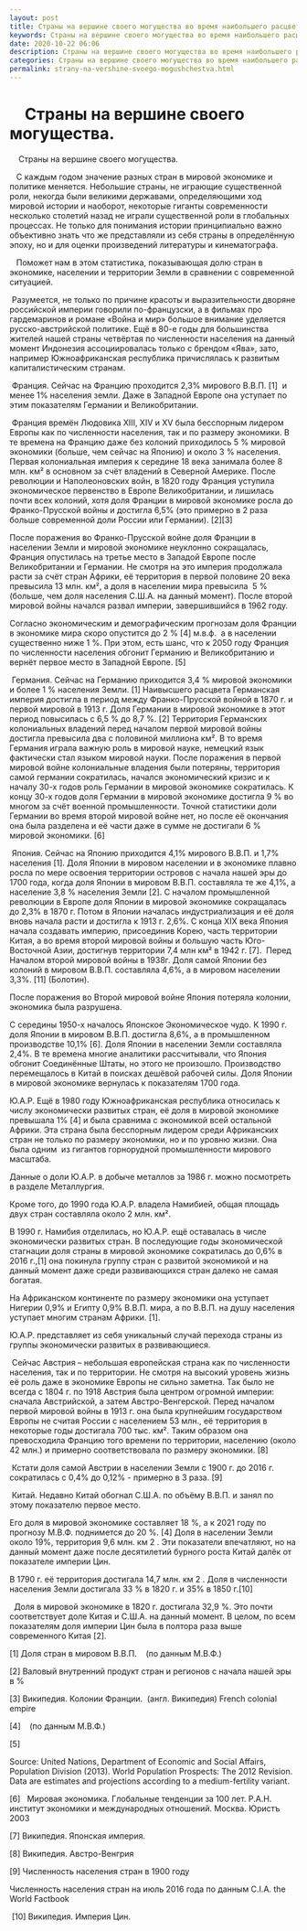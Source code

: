 ```yaml
---
layout: post
title: Страны на вершине своего могущества во время наибольшего расцвета 
keywords: Страны на вершине своего могущества во время наибольшего расцвета
date: 2020-10-22 06:06
description: Страны на вершине своего могущества во время наибольшего расцвета
categories: Страны на вершине своего могущества во время наибольшего расцвета
permalink: strany-na-vershine-svoego-mogushchestva.html
---
```


#     Страны на вершине своего могущества.  



    Страны на вершине своего могущества.  



   С каждым годом значение разных стран в мировой экономике и политике меняется. Небольшие страны, не играющие существенной роли, некогда были великими державами, определяющими ход мировой истории и наоборот, некоторые гиганты современности несколько столетий назад не играли существенной роли в глобальных процессах. Не только для понимания истории принципиально важно объективно знать что же представляли из себя страны в определённую эпоху, но и для оценки произведений литературы и кинематографа.


   Поможет нам в этом статистика, показывающая долю стран в экономике, населении и территории Земли в сравнении с современной ситуацией.


 Разумеется, не только по причине красоты и выразительности дворяне российской империи говорили по-французски, а в фильмах про гардемаринов и романе «Война и мир» большое внимание уделяется русско-австрийской политике. Ещё в 80-е годы для большинства жителей нашей страны четвёртая по численности населения на данный момент Индонезия ассоциировалась только с брендом «Ява», зато, например Южноафриканская республика причислялась к развитым капиталистическим странам.



 Франция. Сейчас на Францию проходится 2,3% мирового В.В.П. [1]  и менее 1% населения земли. Даже в Западной Европе она уступает по этим показателям Германии и Великобритании.


 Франция времён Людовика XIII, XIV и XV была бесспорным лидером Европы как по численности населения, так и по размеру экономики. В те времена на Францию даже без колоний приходилось 5 % мировой экономики (больше, чем сейчас на Японию) и около 3 % населения. Первая колониальная империя к середине 18 века занимала более 8 млн. км² в основном за счёт владений в Северной Америке. После революции и Наполеоновских войн, в 1820 году Франция уступила экономическое первенство в Европе Великобритании, и лишилась почти всех колоний, хотя доля Франции в мировой экономике росла до Франко-Прусской войны и достигла 6,5% (это примерно в 2 раза больше современной доли России или Германии). [2][3]


После поражения во Франко-Прусской войне доля Франции в населении Земли и мировой экономике неуклонно сокращалась, Франция опустилась на третье место в Западой Eвропе после Великобритании и Германии. Не смотря на это империя продолжала расти за счёт стран Африки, её территория в первой половине 20 века превысила 13 млн. км², а доля в населении мира превысила  5 %  (больше, чем доля населения С.Ш.А. на данный момент). После второй мировой войны начался развал империи, завершившийся в 1962 году.


Согласно экономическим и демографическим прогнозам доля Франции в экономике мира скоро опустится до 2 % [4] м.в.ф.  а в населении существенно ниже 1 %. При этом, есть шанс, что к 2050 году Франция по численности населения обгонит Германию и Великобританию и вернёт первое место в Западной Европе. [5]



 Германия. Сейчас на Германию приходится 3,4 % мировой экономики и более 1 % населения Земли. [1] Наивысшего расцвета Германская империя достигла в период между Франко-Прусской войной в 1870 г. и первой мировой в 1913 г. Доля Германии в мировой экономике в этот период повысилась с 6,5 % до 8,7 %. [2] Территория Германских колониальных владений перед началом первой мировой войны достигла превысила два с половиной миллиона км². В то время Германия играла важную роль в мировой науке, немецкий язык фактически стал языком мировой науки. После поражения в первой мировой войне колониальные владения были потеряны, территория самой германии сократилась, начался экономический кризис и к началу 30-х годов роль Германии в мировой экономике сократилась. К концу 30-х годов доля Германии в мировой экономике достигла 9 % во многом за счёт военной промышленности. Точной статистики доли Германии во время второй мировой войне нет, но после её окончания она была разделена и её части даже в сумме не достигали 6 % мировой экономики. [6] 



 Япония. Сейчас на Японию приходится 4,1% мирового В.В.П. и 1,7% населения [1]. Доля Японии в мировом населении и в экономике плавно росла по мере освоения территории островов с начала нашей эры до 1700 года, когда доля Японии в мировом В.В.П. составляла те же 4,1%, а население 3,8 % населения Земли [2]. С началом промышленной революции в Европе доля Японии в мировой экономике сокращалась до 2,3% в 1870 г. Потом в Японии началась индустриализация и её доля вновь начала расти и достигла к 1913 г. 2,6%. С конца XIX века Япония начала создавать империю, присоединив Корею, часть территории Китая, а во время второй мировой войны и большую часть Юго- Восточной Азии, достигнув территории 7,4 млн км² в 1942 г. [7].  Перед Началом второй мировой войны в 1938г. Доля самой Японии без колоний в мировом В.В.П. составляла 4,6%, а в мировом населении 3,3%. [11] (Болотин).


После поражения во Второй мировой войне Япония потеряла колонии, экономика была разрушена.


С середины 1950-х началось Японское Экономическое чудо. К 1990 г. доля Японии в мировом В.В.П. достигла 8,6%, а в промышленном производстве 10,1% [6]. Доля Японии в населении Земли составляла 2,4%. В те времена многие аналитики рассчитывали, что Япония обгонит Соединённые Штаты, но этого не произошло. Производство перемещалось в Китай в поисках дешёвой рабочей силы. Доля Японии в мировой экономике вернулась к показателям 1700 года.


Ю.А.Р. Ещё в 1980 году Южноафриканская республика относилась к числу экономически развитых стран, её доля в мировой экономике превышала 1% [4] и была сравнима с экономикой всей остальной Африки. Эта страна была бесспорным лидером среди Африканских стран не только по размеру экономики, но и по уровню жизни. Она была одним  из гигантов горнорудной промышленности мирового масштаба. 


Данные о доли Ю.А.Р. в добыче металлов за 1986 г. можно посмотреть в разделе Металлургия.


Кроме того, до 1990 года Ю.А.Р. владела Намибией, общая площадь двух стран составляла около 2 млн. км². 


В 1990 г. Намибия отделилась, но Ю.А.Р. ещё оставалась в числе экономически развитых стран. В последующие годы экономической стагнации доля страны в мировой экономике сократилась до 0,6% в 2016 г.,[1] она покинула группу стран с развитой экономикой и на данный момент даже среди развивающихся стран далеко не самая богатая.


На Африканском континенте по размеру экономики она уступает Нигерии 0,9% и Египту 0,9% В.В.П. мира, а по В.В.П. на душу населения уступает многим странам Африки. [1].


Ю.А.Р. представляет из себя уникальный случай перехода страны из группы экономически развитых в развивающиеся.



 Сейчас Австрия – небольшая европейская страна как по численности населения, так и по территории. Не смотря на высокий уровень жизнь её роль даже в экономике Европы не сильно заметна. Так было не всегда с 1804 г. по 1918 Австрия была центром огромной империи: сначала Австрийской, а затем Австро-Венгерской. Перед началом первой мировой войны в 1913 г. она была крупнейшим государством Европы не считая России с населением 53 млн., её территория в некоторые годы достигала 700 тыс. км². Таким образом она превосходила Францию того времени по территории, населению (около 42 млн.) и примерно соответствовала по размеру экономики. [8]


 Кстати доля самой Австрии в населении Земли с 1900 г. до 2016 г. сократилась с 0,4% до 0,12% - примерно в 3 раза. [9]



 Китай. Недавно Китай обогнал С.Ш.А. по объёму В.В.П. и занял по этому показателю первое место.


Его доля в мировой экономике составляет 18 %, а к 2021 году по прогнозу М.В.Ф. поднимется до 20 %. [4] Доля в населении Земли около 19%, территория 9,6 млн. км
2
. Эти показатели впечатляют, но на данный момент даже после десятилетий бурного роста Китай далёк от показателе империи Цин.


В 1790 г. её территория достигала 14,7 млн. км
2
. Доля в численности населения Земли достигала 33 % в 1820 г. и 35% в 1850 г.[10]


 
Доля в мировой экономике в 1820 г. достигала 32,9 %. Это почти соответствует доле Китая и С.Ш.А. на данный момент. В целом, по всем показателям доля империи Цин была в полтора раза выше современного Китая [2].


[1] 
Доля стран в мировом В.В.П.
 
  (по данным М.В.Ф.)


[2] 
Валовый внутренний продукт стран и регионов с начала нашей эры в %


[3] Википедия. Колонии Франции.  (англ. Википедия) French colonial empire


[4] 
 
(по данным М.В.Ф.)


[5] 

Source: United Nations, Department of Economic and Social Affairs, Population Division (2013). World Population Prospects: The 2012 Revision.
 Data are estimates and projections according to a medium-fertility variant.


[6]   Мировая экономика. Глобальные тенденции за 100 лет. Р.А.Н. институт экономики и международных отношений. Москва. Юристъ 2003


[7] Википедия. Японская империя.


[8] Википедия. Австро-Венгрия


[9] 
Численность населения стран в 1900 году
 


Численность населения стран на июль 2016 года по данным C.I.A. the World Factbook
 


 [10] Википедия. Империя Цин.

			
